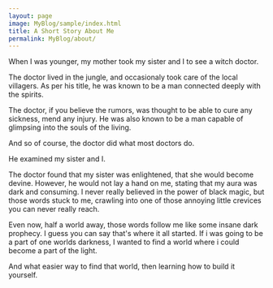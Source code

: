 ```yaml
---
layout: page
image: MyBlog/sample/index.html
title: A Short Story About Me
permalink: MyBlog/about/
---
```


When I was younger, my mother took my sister and I to see a witch doctor. 

The doctor lived in the jungle, and occasionaly took care of the local villagers. As per his title, he was known to be a man connected deeply with the spirits.

The doctor, if you believe the rumors, was thought to be able to cure any sickness, mend any injury. He was also known to be a man capable of glimpsing into the souls of the living.

And so of course, the doctor did what most doctors do. 

He examined my sister and I.

The doctor found that my sister was enlightened, that she would become devine. However, he would not lay a hand on me, stating that my aura was dark and consuming. I never really believed in the power of black magic, but those words stuck to me, crawling into one of those annoying little crevices you can never really reach.

Even now, half a world away, those words follow me like some insane dark prophecy. I guess you can say that's where it all started. If i was going to be a part of one worlds darkness, I wanted to find a world where i could become a part of the light. 

And what easier way to find that world, then learning how to build it yourself. 




